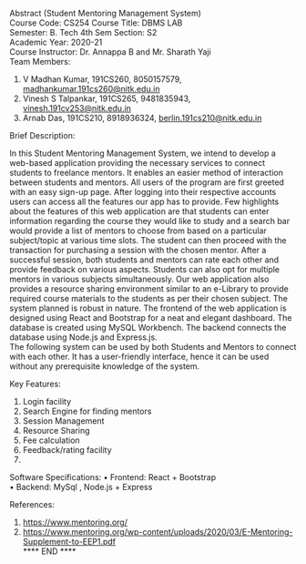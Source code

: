 Abstract
(Student Mentoring Management System)<br>
Course Code: CS254 Course Title: DBMS LAB<br>
Semester: B. Tech 4th Sem Section: S2<br>
Academic Year: 2020-21 <br>
Course Instructor: Dr. Annappa B and Mr. Sharath Yaji<br>
Team Members:
1. V Madhan Kumar, 191CS260, 8050157579, madhankumar.191cs260@nitk.edu.in<br>
2. Vinesh S Talpankar, 191CS265, 9481835943, vinesh.191cv253@nitk.edu.in<br>
3. Arnab Das, 191CS210, 8918936324, berlin.191cs210@nitk.edu.in<br>

Brief Description:<br>

In this Student Mentoring Management System, we intend to develop a web-based application providing the necessary services to connect students to freelance mentors. It enables an
easier method of interaction between students and mentors. All users of the program are first
greeted with an easy sign-up page. After logging into their respective accounts users can access
all the features our app has to provide.
Few highlights about the features of this web application are that students can enter
information regarding the course they would like to study and a search bar would provide a list
of mentors to choose from based on a particular subject/topic at various time slots. The student
can then proceed with the transaction for purchasing a session with the chosen mentor. After
a successful session, both students and mentors can rate each other and provide feedback on
various aspects. Students can also opt for multiple mentors in various subjects simultaneously.
Our web application also provides a resource sharing environment similar to an e-Library to
provide required course materials to the students as per their chosen subject. The system
planned is robust in nature.
The frontend of the web application is designed using React and Bootstrap for a
neat and elegant dashboard. The database is created using MySQL Workbench. The backend
connects the database using Node.js and Express.js.
<br>
The following system can be used by both Students and Mentors to connect with each
other. It has a user-friendly interface, hence it can be used without any prerequisite knowledge
of the system.<br>

Key Features:<br>
1. Login facility
2. Search Engine for finding mentors
3. Session Management
4. Resource Sharing
5. Fee calculation
6. Feedback/rating facility<br>
7. 
Software Specifications:
• Frontend: React + Bootstrap<br>
• Backend: MySql , Node.js + Express<br>

References:<br>
1. https://www.mentoring.org/<br>
2. https://www.mentoring.org/wp-content/uploads/2020/03/E-Mentoring-Supplement-to-EEP1.pdf<br>
**** END ****<br>
